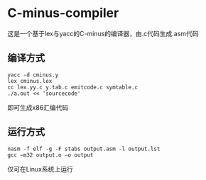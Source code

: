 # C-minus-compiler

这是一个基于lex与yacc的C-minus的编译器，由.c代码生成.asm代码

## 编译方式

```shell
yacc -d cminus.y
lex cminus.lex
cc lex.yy.c y.tab.c emitcode.c symtable.c
./a.out << 'sourcecode'
```

即可生成x86汇编代码

## 运行方式

```shell
nasm -f elf -g -F stabs output.asm -l output.lst
gcc –m32 output.o –o output
```

仅可在Linux系统上运行

